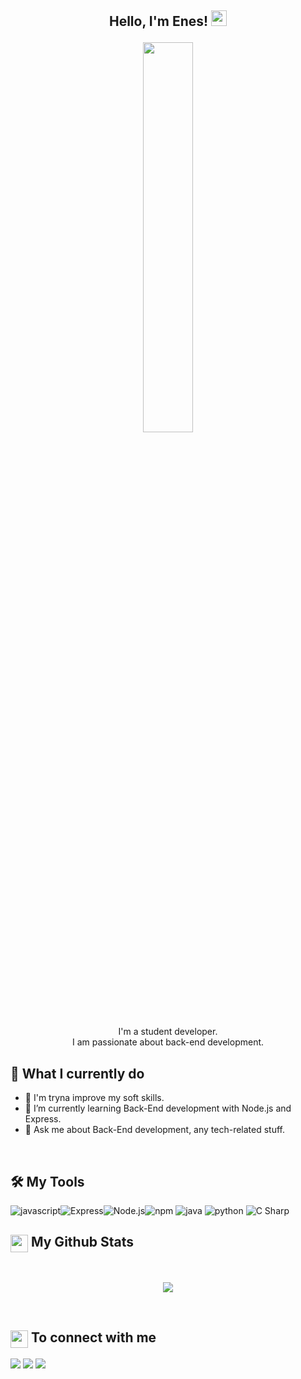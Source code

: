<h2><p align="center">Hello, I'm Enes! <a href="https://rahulmahesh.me/"><img src="https://media.giphy.com/media/hvRJCLFzcasrR4ia7z/giphy.gif" width="25px"></h2></a></p>

<p align="center" ><img 
 src="https://user-images.githubusercontent.com/22797857/90096298-b90f4b00-dd54-11ea-9a31-00ad53f8ec04.gif?raw=true" width="40%" height="40%"/></p>

<p align="center">I'm a student developer.<br/>I am passionate about back-end development.<br/></p>


<h2>🚀 What I currently do</h2>

- 🔭 I'm tryna improve my soft skills.
- 🌱 I’m currently learning Back-End development with Node.js and Express.
- 💬 Ask me about Back-End development, any tech-related stuff.
<br>

<h2>🛠️ My Tools</h2>

![javascript](https://img.shields.io/badge/JavaScript-323330?style=for-the-badge&logo=javascript&logoColor=F7DF1E)![Express](https://img.shields.io/static/v1?style=for-the-badge&message=Express&color=000000&logo=Express&logoColor=FFFFFF&label=)![Node.js](https://img.shields.io/static/v1?style=for-the-badge&message=Node.js&color=339933&logo=Node.js&logoColor=FFFFFF&label=)![npm](https://img.shields.io/static/v1?style=for-the-badge&message=npm&color=CB3837&logo=npm&logoColor=FFFFFF&label=)
![java](https://img.shields.io/badge/Java-C21325?style=for-the-badge&logo=java&logoColor=white) ![python](https://img.shields.io/badge/Python-3776AB?style=for-the-badge&logo=python&logoColor=white)
![C Sharp](https://img.shields.io/static/v1?style=for-the-badge&message=C+Sharp&color=239120&logo=C+Sharp&logoColor=FFFFFF&label=)



<h2><img src="https://emojis.slackmojis.com/emojis/images/1471045852/841/hero.gif?1471045852" align="center" width="28" /> My Github Stats</h2> 

<br>

<p align = "center">
  <img src = "https://github-readme-stats.vercel.app/api?username=enescelep&show_icons=true&count_private=true&theme=vue&hide=issues&line_height=30">
</p>

<br>

<h2><img src="https://emojis.slackmojis.com/emojis/images/1579216111/7550/pikachu_wave.gif?1579216111" align="center" width="28" /> To connect with me</h2>

<p align = "center">
 
[<img src ="https://img.shields.io/badge/portfolio-%23.svg?&style=for-the-badge&logo=&logoColor=white%22">](https://enescelep.github.io/)
[<img src="https://img.shields.io/badge/linkedin-%230077B5.svg?&style=for-the-badge&logo=linkedin&logoColor=white" />](https://www.linkedin.com/in/enes-celep-36bbb1200/)
[<img src = "https://img.shields.io/badge/instagram-%23E4405F.svg?&style=for-the-badge&logo=instagram&logoColor=white">](https://www.instagram.com/enesc.05/) 

</p>

